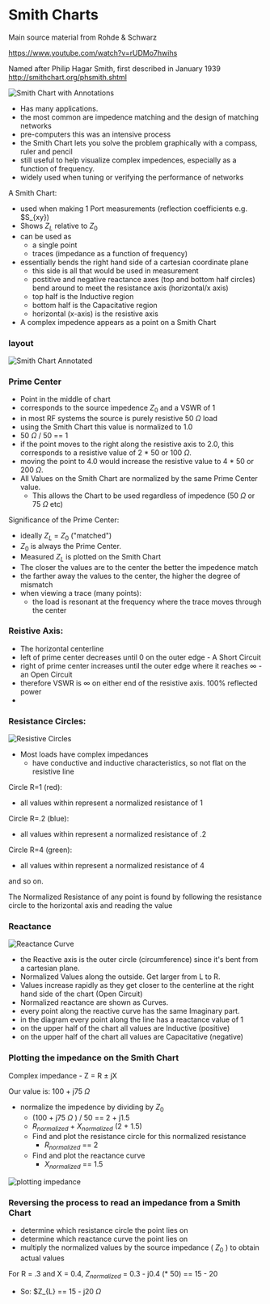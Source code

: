 # Smith Charts

Main source material from Rohde & Schwarz

https://www.youtube.com/watch?v=rUDMo7hwihs


Named after Philip Hagar Smith, first described in January 1939  
http://smithchart.org/phsmith.shtml


![Smith Chart with Annotations](smith_chart.jpg)

- Has many applications.
- the most common are impedence matching and the design of matching networks
- pre-computers this was an intensive process
- the Smith Chart lets you solve the problem graphically with a compass, ruler and pencil
- still useful to help visualize complex impedences, especially as a function of frequency.
- widely used when tuning or verifying the performance of networks


A Smith Chart:
- used when making 1 Port measurements (reflection coefficients e.g. $S_{xy})
- Shows $Z_{L}$ relative to $Z_{0}$
- can be used as
    - a single point
    - traces (impedance as a function of frequency)
- essentially bends the right hand side of a cartesian coordinate plane 
    -  this side is all that would be used in measurement
    - postitive and negative reactance axes (top and bottom half circles) bend around to meet the resistance axis (horizontal/x axis)
    - top half is the Inductive region
    - bottom half is the Capacitative region
    - horizontal (x-axis) is the resistive axis
- A complex impedence appears as a point on a Smith Chart

### layout

![Smith Chart Annotated](Smith_Chart-annotated1.jpg)

### Prime Center
- Point in the middle of chart
- corresponds to the source impedence $Z_{0}$ and a VSWR of 1
- in most RF systems the source is purely resistive 50 $\Omega$ load
- using the Smith Chart this value is normalized to 1.0
- 50 $\Omega$ / 50 == 1
- if the point moves to the right along the resistive axis to 2.0, this corresponds to a resistive value of 2 * 50 or 100 $\Omega$. 
- moving the point to 4.0 would increase the resistive value to 4 * 50 or 200 $\Omega$. 
- All Values on the Smith Chart are normalized by the same Prime Center value.
    - This allows the Chart to be used regardless of impedence (50 $\Omega$  or 75 $\Omega$ etc) 


Significance of the Prime Center:
- ideally $Z_{L}$ = $Z_{0}$ ("matched")
- $Z_{0}$ is always the Prime Center.
- Measured $Z_{L}$ is plotted on the Smith Chart
- The closer the values are to the center the better the impedence match 
- the farther away the values to the center, the higher the degree of mismatch
- when viewing a trace (many points):
    - the load is resonant at the frequency where the trace moves through the center


### Reistive Axis:
- The horizontal centerline
- left of prime center decreases until 0 on the outer edge - A Short Circuit 
- right of prime center increases until the outer edge where it reaches $\infty$ - an Open Circuit
- therefore VSWR is $\infty$ on either end of the resistive axis. 100% reflected power
-

### Resistance Circles:
![Resistive Circles](Resistive_Circles.png)

- Most loads have complex impedances
    - have conductive and inductive characteristics, so not flat on the resistive line

Circle R=1 (red):
- all values within represent a normalized resistance of 1

Circle R=.2 (blue):
- all values within represent a normalized resistance of .2

Circle R=4 (green):
- all values within represent a normalized resistance of 4

and so on.
 
The Normalized Resistance of any point is found by following the resistance circle to the horizontal axis and reading the value


### Reactance 
![Reactance Curve](reactance_curve.png)

- the Reactive axis is the outer circle (circumference) since it's bent from a cartesian plane.
-  Normalized Values along the outside. Get larger from L to R. 
- Values increase rapidly as they get closer to the centerline at the right hand side of the chart (Open Circuit)
- Normalized reactance are shown as Curves.
- every point along the reactive curve has the same Imaginary part.
- in the diagram every point along the line has a reactance value of 1
- on the upper half of the chart all values are Inductive (positive)
- on the upper half of the chart all values are Capacitative (negative)



### Plotting the impedance on the Smith Chart

Complex impedance - Z = R $\pm$ jX

Our value is: 100 + j75 $\Omega$

- normalize the impedence by dividing by $Z_{0}$
    - (100 + j75 $\Omega$ ) / 50 == 2 + j1.5
    - $R_{normalized}$ + $X_{normalized}$  (2 + 1.5)
    - Find and plot the resistance circle for this normalized resistance
        - $R_{normalized}$ == 2
    - Find and plot the reactance curve
        - $X_{normalized}$ == 1.5

![plotting impedance](plotting_impedance.png)


### Reversing the process to read an impedance from a Smith Chart
- determine which resistance circle the point lies on
- determine which reactance curve the point lies on
- multiply the normalized values by the source impedance ( $Z_{0}$ ) to obtain actual values

For R = .3 and X = 0.4, $Z_{normalized}$  = 0.3  - j0.4 (* 50) == 15 - 20
- So: $Z_{L} == 15 - j20 $\Omega$


